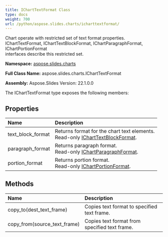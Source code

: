```yaml
---
title: IChartTextFormat Class
type: docs
weight: 700
url: /python/aspose.slides.charts/icharttextformat/
---
```


Chart operate with restricted set of text format properties.<br/>            IChartTextFormat, IChartTextBlockFormat, IChartParagraphFormat, IChartPortionFormat<br/>            interfaces describe this restricted set.

**Namespace:** [aspose.slides.charts](/python/aspose.slides.charts/)

**Full Class Name:** aspose.slides.charts.IChartTextFormat

**Assembly:**  Aspose.Slides Version: 22.1.0.0

The IChartTextFormat type exposes the following members:
## **Properties**
|**Name**|**Description**|
| :- | :- |
|text_block_format|Returns format for the chart text elements.<br/>            Read-only [IChartTextBlockFormat](/python/aspose.slides.charts/icharttextblockformat/).|
|paragraph_format|Returns paragraph format.<br/>            Read-only [IChartParagraphFormat](/python/aspose.slides.charts/ichartparagraphformat/).|
|portion_format|Returns portion format.<br/>            Read-only [IChartPortionFormat](/python/aspose.slides.charts/ichartportionformat/).|
## **Methods**
|**Name**|**Description**|
| :- | :- |
|copy_to(dest_text_frame)|Copies text format to specified text frame.|
|copy_from(source_text_frame)|Copies text format from specified text frame.|
